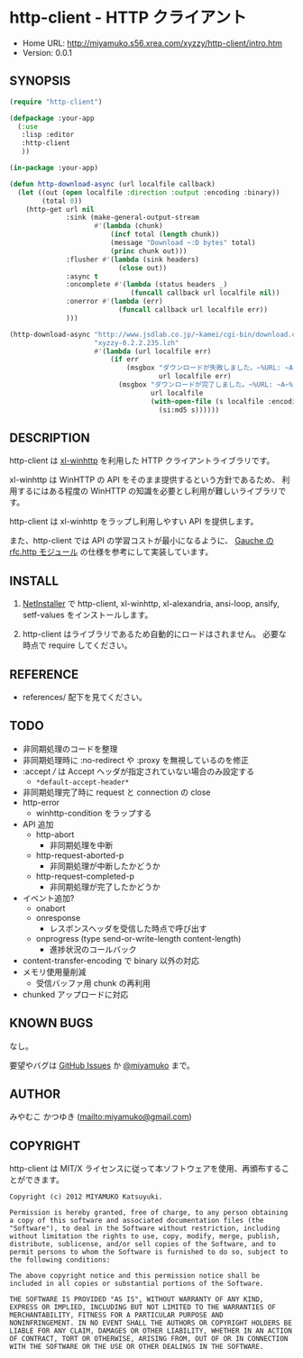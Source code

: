 # http-client - HTTP クライアント

* Home URL: http://miyamuko.s56.xrea.com/xyzzy/http-client/intro.htm
* Version: 0.0.1


## SYNOPSIS

```lisp
(require "http-client")

(defpackage :your-app
  (:use
   :lisp :editor
   :http-client
   ))

(in-package :your-app)

(defun http-download-async (url localfile callback)
  (let ((out (open localfile :direction :output :encoding :binary))
        (total 0))
    (http-get url nil
              :sink (make-general-output-stream
                     #'(lambda (chunk)
                         (incf total (length chunk))
                         (message "Download ~:D bytes" total)
                         (princ chunk out)))
              :flusher #'(lambda (sink headers)
                           (close out))
              :async t
              :oncomplete #'(lambda (status headers _)
                              (funcall callback url localfile nil))
              :onerror #'(lambda (err)
                           (funcall callback url localfile err))
              )))

(http-download-async "http://www.jsdlab.co.jp/~kamei/cgi-bin/download.cgi"
                     "xyzzy-0.2.2.235.lzh"
                     #'(lambda (url localfile err)
                         (if err
                             (msgbox "ダウンロードが失敗しました。~%URL: ~A~%File: ~A~%Error: ~A"
                                     url localfile err)
                           (msgbox "ダウンロードが完了しました。~%URL: ~A~%File: ~A~%MD5: ~A"
                                   url localfile
                                   (with-open-file (s localfile :encoding :binary)
                                     (si:md5 s))))))
```


## DESCRIPTION

http-client は [xl-winhttp](http://miyamuko.s56.xrea.com/xyzzy/xl-winhttp/intro.htm)
を利用した HTTP クライアントライブラリです。

xl-winhttp は WinHTTP の API をそのまま提供するという方針であるため、
利用するにはある程度の WinHTTP の知識を必要とし利用が難しいライブラリです。

http-client は xl-winhttp をラップし利用しやすい API を提供します。

また、http-client では API の学習コストが最小になるように、
[Gauche の rfc.http モジュール](http://practical-scheme.net/gauche/man/gauche-refj_146.html)
の仕様を参考にして実装しています。


## INSTALL

1. [NetInstaller](http://www7a.biglobe.ne.jp/~hat/xyzzy/ni.html)
   で http-client, xl-winhttp, xl-alexandria, ansi-loop, ansify, setf-values をインストールします。

2. http-client はライブラリであるため自動的にロードはされません。
   必要な時点で require してください。


## REFERENCE

* references/ 配下を見てください。


## TODO

* 非同期処理のコードを整理
* 非同期処理時に :no-redirect や :proxy を無視しているのを修正
* :accept */* は Accept ヘッダが指定されていない場合のみ設定する
  - `*default-accept-header*`
* 非同期処理完了時に request と connection の close
* http-error
  - winhttp-condition をラップする
* API 追加
  - http-abort
    - 非同期処理を中断
  - http-request-aborted-p
    - 非同期処理が中断したかどうか
  - http-request-completed-p
    - 非同期処理が完了したかどうか
* イベント追加?
  - onabort
  - onresponse
    - レスポンスヘッダを受信した時点で呼び出す
  - onprogress (type send-or-write-length content-length)
    - 進捗状況のコールバック
* content-transfer-encoding で binary 以外の対応
* メモリ使用量削減
  - 受信バッファ用 chunk の再利用
* chunked アップロードに対応


## KNOWN BUGS

なし。

要望やバグは
[GitHub Issues](http://github.com/miyamuko/http-client/issues) か
[@miyamuko](http://twitter.com/home?status=%40miyamuko%20%23xyzzy%20http-client%3a%20)
まで。


## AUTHOR

みやむこ かつゆき (<mailto:miyamuko@gmail.com>)


## COPYRIGHT

http-client は MIT/X ライセンスに従って本ソフトウェアを使用、再頒布することができます。

    Copyright (c) 2012 MIYAMUKO Katsuyuki.

    Permission is hereby granted, free of charge, to any person obtaining
    a copy of this software and associated documentation files (the
    "Software"), to deal in the Software without restriction, including
    without limitation the rights to use, copy, modify, merge, publish,
    distribute, sublicense, and/or sell copies of the Software, and to
    permit persons to whom the Software is furnished to do so, subject to
    the following conditions:

    The above copyright notice and this permission notice shall be
    included in all copies or substantial portions of the Software.

    THE SOFTWARE IS PROVIDED "AS IS", WITHOUT WARRANTY OF ANY KIND,
    EXPRESS OR IMPLIED, INCLUDING BUT NOT LIMITED TO THE WARRANTIES OF
    MERCHANTABILITY, FITNESS FOR A PARTICULAR PURPOSE AND
    NONINFRINGEMENT. IN NO EVENT SHALL THE AUTHORS OR COPYRIGHT HOLDERS BE
    LIABLE FOR ANY CLAIM, DAMAGES OR OTHER LIABILITY, WHETHER IN AN ACTION
    OF CONTRACT, TORT OR OTHERWISE, ARISING FROM, OUT OF OR IN CONNECTION
    WITH THE SOFTWARE OR THE USE OR OTHER DEALINGS IN THE SOFTWARE.
